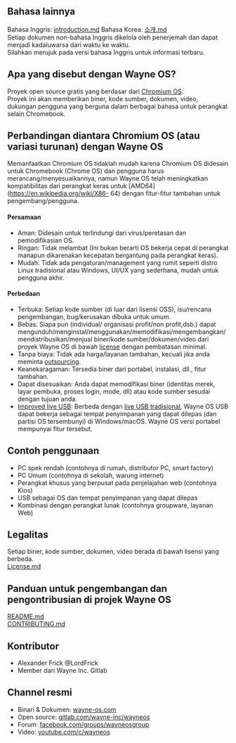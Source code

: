 [comment]: # ()

## Bahasa lainnya
Bahasa Inggris: [introduction.md](https://github.com/wayne-incorporated/wayne-os/blob/main/docs/en/introduction.md) 
Bahasa Korea: [소개.md](https://gitlab.com/wayne-inc/wayneos/-/blob/master/docs/ko/소개.md)
<br>Setiap dokumen non-bahasa Inggris dikelola oleh penerjemah dan dapat menjadi kadaluwarsa dari waktu ke waktu.
<br>Silahkan merujuk pada versi bahasa Inggris untuk informasi terbaru.

## Apa yang disebut dengan Wayne OS?
Proyek open source gratis yang berdasar dari [Chromium OS](https://en.wikipedia.org/wiki/Chromium_OS).
<br>Proyek ini akan memberikan biner, kode sumber, dokumen, video, dukungan pengguna yang berguna dalam berbagai bahasa untuk perangkat selain Chromebook.

## Perbandingan diantara Chromium OS (atau variasi turunan) dengan Wayne OS
Memanfaatkan Chromium OS tidaklah mudah karena Chromium OS didesain untuk Chromebook (Chrome OS) dan pengguna harus merancang/menyesuaikannya, namun Wayne OS telah meningkatkan kompatibilitas dari perangkat keras untuk [AMD64](https://en.wikipedia.org/wiki/X86- 64) dengan fitur-fitur tambahan untuk pengembang/pengguna.
#### Persamaan
- Aman: Didesain untuk terlindungi dari virus/peretasan dan pemodifikasian OS.
- Ringan: Tidak melambat (Ini bukan berarti OS bekerja cepat di perangkat manapun dikarenakan kecepatan bergantung pada perangkat keras).
- Mudah: Tidak ada pengaturan/management yang rumit seperti distro Linux tradisional atau Windows, UI/UX yang sederhana, mudah untuk pengguna akhir. 
#### Perbedaan
- Terbuka: Setiap kode sumber (di luar dari lisensi OSS), isu/rencana pengembangan, bug/kerusakan dibuka untuk umum.
- Bebas: Siapa pun (individual/ organisasi profit/non profit,dsb.) dapat mengunduh/menginstal/menggunakan/memodifikasi/mengembangkan/mendistribusikan/menjual biner/kode sumber/dokumen/video dari proyek Wayne OS di bawah [license](https://gitlab.com/wayne-inc/wayneos/-/blob/master/LICENSE.md) dengan pembatasan minimal.
- Tanpa biaya: Tidak ada harga/layanan tambahan, kecuali jika anda meminta [outsourcing](https://wayne-os.com/chromium-os-odm-service/).
- Keanekaragaman: Tersedia biner dari portabel, instalasi, dll., fitur tambahan.
- Dapat disesuaikan: Anda dapat memodifikasi biner (identitas merek, layar pembuka, proses login, mode, dll) atau kode sumber sesudai dengan tujuan anda.
- [Improved live USB](https://gitlab.com/wayne-inc/improved-live-usb): Berbeda dengan [live USB tradisional](https://en.wikipedia.org/wiki/Live_USB), Wayne OS USB dapat bekerja sebagai tempat penyimpanan yang dapat dilepas (dan partisi OS tersembunyi) di Windows/macOS. Wayne OS versi portabel mempunyai fitur tersebut. 

## Contoh penggunaan
- PC spek rendah (contohnya di rumah, distributor PC, smart factory)
- PC Umum (contohnya di sekolah, warung internet)
- Perangkat khusus yang berpusat pada penjelajahan web (contohnya Kios)
- USB sebagai OS dan tempat penyimpanan yang dapat dilepas
- Kombinasi dengan perangkat lunak (contohnya groupware, layanan Web)

## Legalitas
Setiap biner, kode sumber, dokumen, video berada di bawah lisensi yang berbeda.
<br>[License.md](https://gitlab.com/wayne-inc/wayneos/-/blob/master/LICENSE.md)

## Panduan untuk pengembangan dan pengontribusian di projek Wayne OS
[README.md](https://gitlab.com/wayne-inc/wayneos/-/blob/master/README.md)
<br>[CONTRIBUTING.md](https://gitlab.com/wayne-inc/wayneos/-/blob/master/CONTRIBUTING.md)

## Kontributor
- Alexander Frick @LordFrick
- Member dari Wayne Inc. Gitlab

## Channel resmi
- Binari & Dokumen: [wayne-os.com](https://wayne-os.com)
- Open source: [gitlab.com/wayne-inc/wayneos](https://gitlab.com/wayne-inc/wayneos)
- Forum: [facebook.com/groups/wayneosgroup](https://facebook.com/groups/wayneosgroup)
- Video: [youtube.com/c/wayneos](https://youtube.com/c/wayneos)
